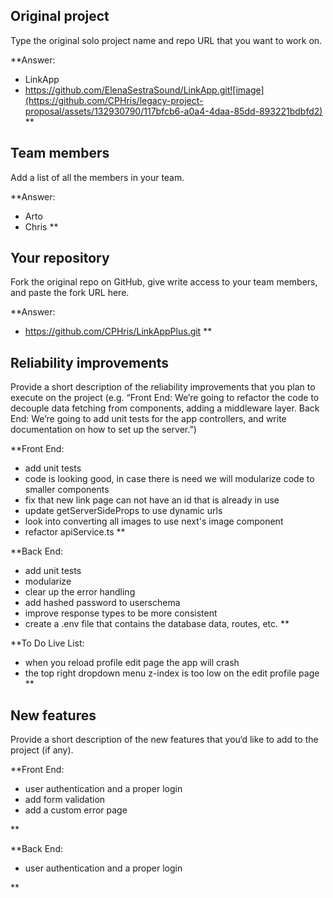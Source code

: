 ## Original project

Type the original solo project name and repo URL that you want to work on.

\*\*Answer:

- LinkApp
- https://github.com/ElenaSestraSound/LinkApp.git![image](https://github.com/CPHris/legacy-project-proposal/assets/132930790/117bfcb6-a0a4-4daa-85dd-893221bdbfd2)
  \*\*

## Team members

Add a list of all the members in your team.

\*\*Answer:

- Arto
- Chris
  \*\*

## Your repository

Fork the original repo on GitHub, give write access to your team members, and paste the fork URL here.

\*\*Answer:

- https://github.com/CPHris/LinkAppPlus.git
  \*\*

## Reliability improvements

Provide a short description of the reliability improvements that you plan to execute on the project (e.g. “Front End: We’re going to refactor the code to decouple data fetching from components, adding a middleware layer. Back End: We’re going to add unit tests for the app controllers, and write documentation on how to set up the server.”)

\*\*Front End:

- add unit tests
- code is looking good, in case there is need we will modularize code to smaller components
- fix that new link page can not have an id that is already in use
- update getServerSideProps to use dynamic urls
- look into converting all images to use next's image component
- refactor apiService.ts
  \*\*

\*\*Back End:

- add unit tests
- modularize
- clear up the error handling
- add hashed password to userschema
- improve response types to be more consistent
- create a .env file that contains the database data, routes, etc.
  \*\*

\*\*To Do Live List:

- when you reload profile edit page the app will crash
- the top right dropdown menu z-index is too low on the edit profile page
  \*\*

## New features

Provide a short description of the new features that you‘d like to add to the project (if any).

\*\*Front End:

- user authentication and a proper login
- add form validation
- add a custom error page

\*\*

\*\*Back End:

- user authentication and a proper login

\*\*

